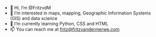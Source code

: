 - 👋 Hi, I’m @FritzvdM
- 👀 I’m interested in maps, mapping, Geographic Information Systems (GIS) and data science
- 🌱 I’m currently learning Python, CSS and HTML
- 📫 You can reach me at fritz@fritzvandermerwe.com

<!---
FritzvdM/FritzvdM is a ✨ special ✨ repository because its `README.md` (this file) appears on your GitHub profile.
You can click the Preview link to take a look at your changes.
--->
